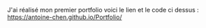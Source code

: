 J'ai réalisé mon premier portfolio voici le lien et le code ci dessus : https://antoine-chen.github.io/Portfolio/
